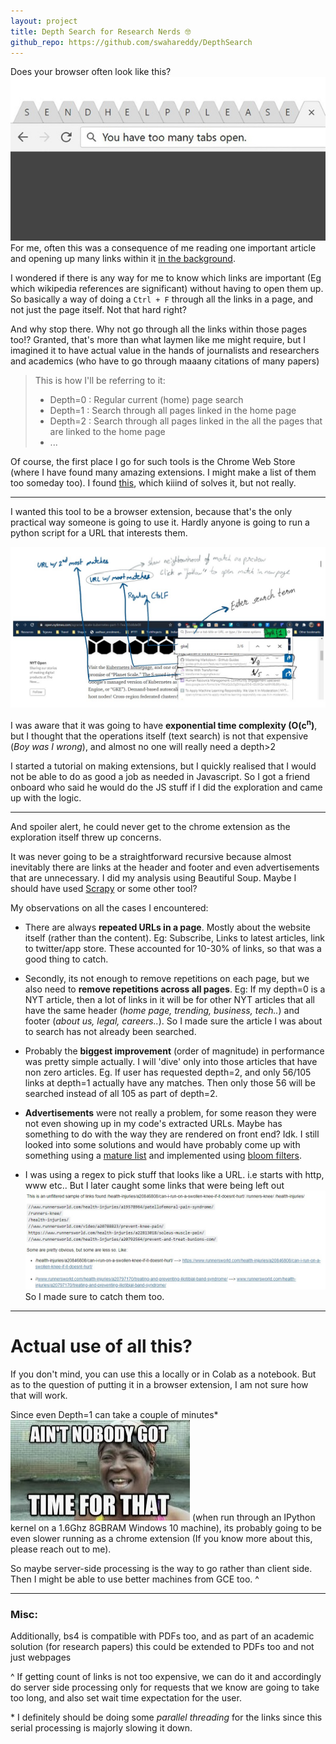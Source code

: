 ```yaml
---
layout: project
title: Depth Search for Research Nerds 🤓
github_repo: https://github.com/swahareddy/DepthSearch
---
```

Does your browser often look like this?
![toomanytabs](depthsearch_images\toomaytabs.jpeg)
For me, often this was a consequence of me reading one important article and opening up many links within it [in the background](https://chrome.google.com/webstore/detail/right-click-opens-link-ne/mhjkeimpgjokbjmioglhlngefbddppnn).

I wondered if there is any way for me to know which links are important (Eg which wikipedia references are significant) without having to open them up. So basically a way of doing a `Ctrl + F` through all the links in a page, and not just the page itself. Not that hard right?

And why stop there. Why not go through all the links within those pages too!? Granted, that's more than what laymen like me might require, but I imagined it to have actual value in the hands of journalists and researchers and academics (who have to go through maaany citations of many papers)

> This is how I'll be referring to it:
>* Depth=0 : Regular current (home) page search
>* Depth=1 : Search through all pages linked in the home page
>* Depth=2 : Search through all pages linked in the all the pages that are linked to the home page
>* ...

Of course, the first place I go for such tools is the Chrome Web Store (where I have found many amazing extensions. I might make a list of them too someday too). I found [this](https://chrome.google.com/webstore/detail/search-all-tabs/ndfnfhnlgoocpbbjjjfmiojdfcgcfomn), which kiiind of solves it, but not really.

-----

I wanted this tool to be a browser extension, because that's the only practical way someone is going to use it. Hardly anyone is going to run a python script for a URL that interests them.

![my vision](depthsearch_images\chrome_wireframe.jpg)

I was aware that it was going to have **exponential time complexity (O(c<sup>n</sup>)**, but I thought that the operations itself (text search) is not that expensive (*Boy was I wrong*), and almost no one will really need a depth>2

I started a tutorial on making extensions, but I quickly realised that I would not be able to do as good a job as needed in Javascript. So I got a friend onboard who said he would do the JS stuff if I did the exploration and came up with the logic. 

----

And spoiler alert, he could never get to the chrome extension as the exploration itself threw up concerns.

It was never going to be a straightforward recursive because almost inevitably there are links at the header and footer and even advertisements that are unnecessary. I did my analysis using Beautiful Soup. Maybe I should have used [Scrapy](https://github.com/scrapy/scrapy) or some other tool? 

My observations on all the cases I encountered:
* There are always **repeated URLs in a page**. Mostly about the website itself (rather than the content). Eg: Subscribe, Links to latest articles, link to twitter/app store. These accounted for 10-30% of links, so that was a good thing to catch.

* Secondly, its not enough to remove repetitions on each page, but we also need to **remove repetitions across all pages**. Eg: If my depth=0 is a NYT article, then a lot of links in it will be for other NYT articles that all have the same header (*home page, trending, business, tech..*) and footer (*about us, legal, careers..*). So I made sure the article I was about to search has not already been searched.

* Probably the **biggest improvement** (order of magnitude) in performance was pretty simple actually. I will 'dive' only into those articles that have non zero articles. Eg. If user has requested depth=2, and  only 56/105 links at depth=1 actually have any matches. Then only those 56 will be searched instead of all 105 as part of depth=2. 

* **Advertisements** were not really a problem, for some reason they were not even showing up in my code's extracted URLs. Maybe has something to do with the way they are rendered on front end? Idk. I still looked into some solutions and would have probably come up with something using a [mature list](https://github.com/notracking/hosts-blocklists) and implemented using [bloom filters](https://www.wikiwand.com/en/Bloom_filter).

* I was using a regex to pick stuff that looks like a URL. i.e starts with http, www etc.. But I later caught some links that were being left out ![](depthsearch_images\runnersworld.jpg) So I made sure to catch them too.

---
# Actual use of all this?

If you don't mind, you can use this a locally or in Colab as a notebook. But as to the question of putting it in a browser extension, I am not sure how that will work.

Since even Depth=1 can take a couple of minutes* ![](depthsearch_images\notime.jpg) (when run through an IPython kernel on a 1.6Ghz 8GBRAM Windows 10 machine), its probably going to be even slower running as a chrome extension (If you know more about this, please reach out to me).

So maybe server-side processing is the way to go rather than client side. Then I might be able to use better machines from GCE too. ^

<!-- ## But.. but...
If you still see some use in having a python implementation of this idea I stumbled upon [this package](https://github.com/s0md3v/Photon) which looks pretty promising (It processed links orders of magnitude better than my notebook, but I was getting an encoding error at the last step). I did not look for this initially since I wanted to build a browser extension and not a python app. -->

---
### Misc:
Additionally, bs4 is compatible with PDFs too, and as part of an academic solution (for research papers) this could be extended to PDFs too and not just webpages

^  If getting count of links is not too expensive, we can do it and accordingly do server side processing only for requests that we know are going to take too long, and also set wait time expectation for the user.

\* I definitely should be doing some *parallel threading* for the links since this serial processing is majorly slowing it down. 